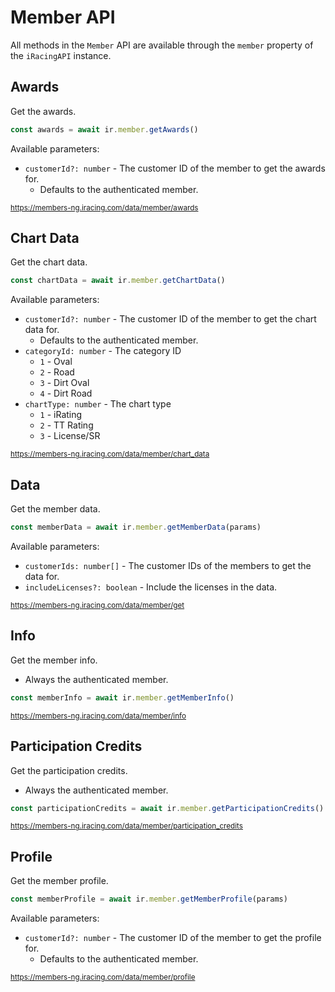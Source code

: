 # Member API

All methods in the `Member` API are available through the `member` property of the `iRacingAPI` instance.

## Awards

Get the awards.

```ts
const awards = await ir.member.getAwards()
```

Available parameters:

- `customerId?: number` - The customer ID of the member to get the awards for.
  - Defaults to the authenticated member.

<sub>https://members-ng.iracing.com/data/member/awards</sub>

## Chart Data

Get the chart data.

```ts
const chartData = await ir.member.getChartData()
```

Available parameters:

- `customerId?: number` - The customer ID of the member to get the chart data for.
  - Defaults to the authenticated member.
- `categoryId: number` - The category ID
  - `1` - Oval
  - `2` - Road
  - `3` - Dirt Oval
  - `4` - Dirt Road
- `chartType: number` - The chart type
  - `1` - iRating
  - `2` - TT Rating
  - `3` - License/SR

<sub>https://members-ng.iracing.com/data/member/chart_data</sub>

## Data

Get the member data.

```ts
const memberData = await ir.member.getMemberData(params)
```

Available parameters:

- `customerIds: number[]` - The customer IDs of the members to get the data for.
- `includeLicenses?: boolean` - Include the licenses in the data.

<sub>https://members-ng.iracing.com/data/member/get</sub>

## Info

Get the member info.

- Always the authenticated member.

```ts
const memberInfo = await ir.member.getMemberInfo()
```

<sub>https://members-ng.iracing.com/data/member/info</sub>

## Participation Credits

Get the participation credits.

- Always the authenticated member.

```ts
const participationCredits = await ir.member.getParticipationCredits()
```

<sub>https://members-ng.iracing.com/data/member/participation_credits</sub>

## Profile

Get the member profile.

```ts
const memberProfile = await ir.member.getMemberProfile(params)
```

Available parameters:

- `customerId?: number` - The customer ID of the member to get the profile for.
  - Defaults to the authenticated member.

<sub>https://members-ng.iracing.com/data/member/profile</sub>
